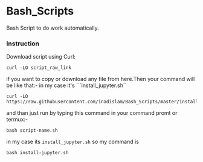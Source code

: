# Bash_Scripts
Bash Script to do work automatically.

### Instruction
Download script using Curl:

```
curl -LO script_raw_link
```
if you want to copy or download any file from here.Then your command will be like that:-
in my case it's ```install_jupyter.sh``
```
curl -LO https://raw.githubusercontent.com/inadislam/Bash_Scripts/master/install_jupyter.sh
```
and than just run by typing this command in your command promt or termux:-
```
bash script-name.sh
```
in my case its ```install_jupyter.sh``` so my command is
```
bash install-jupyter.sh
```
